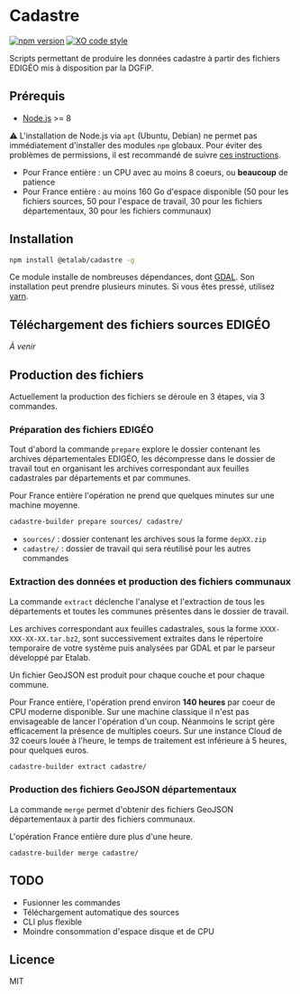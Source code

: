 # Cadastre

[![npm version](https://badge.fury.io/js/%40etalab%2Fcadastre.svg)](https://badge.fury.io/js/%40etalab%2Fcadastre)
[![XO code style](https://img.shields.io/badge/code_style-XO-5ed9c7.svg)](https://github.com/sindresorhus/xo)

Scripts permettant de produire les données cadastre à partir des fichiers EDIGÉO mis à disposition par la DGFiP.

## Prérequis

* [Node.js](https://nodejs.org) >= 8

⚠️ L'installation de Node.js via `apt` (Ubuntu, Debian) ne permet pas immédiatement d'installer des modules `npm` globaux.
Pour éviter des problèmes de permissions, il est recommandé de suivre [ces instructions](https://docs.npmjs.com/getting-started/fixing-npm-permissions#option-2-change-npms-default-directory-to-another-directory).

* Pour France entière : un CPU avec au moins 8 coeurs, ou __beaucoup__ de patience
* Pour France entière : au moins 160 Go d'espace disponible (50 pour les fichiers sources, 50 pour l'espace de travail, 30 pour les fichiers départementaux, 30 pour les fichiers communaux)

## Installation

```bash
npm install @etalab/cadastre -g
```

Ce module installe de nombreuses dépendances, dont [GDAL](www.gdal.org). Son installation peut prendre plusieurs minutes. Si vous êtes pressé, utilisez [yarn](https://yarnpkg.com/lang/en/docs/install/).

## Téléchargement des fichiers sources EDIGÉO

_À venir_

## Production des fichiers

Actuellement la production des fichiers se déroule en 3 étapes, via 3 commandes.

### Préparation des fichiers EDIGÉO

Tout d'abord la commande `prepare` explore le dossier contenant les archives départementales EDIGÉO, les décompresse dans le dossier de travail tout en organisant les archives correspondant aux feuilles cadastrales par départements et par communes.

Pour France entière l'opération ne prend que quelques minutes sur une machine moyenne.

```bash
cadastre-builder prepare sources/ cadastre/
```

* `sources/` : dossier contenant les archives sous la forme `depXX.zip`
* `cadastre/` : dossier de travail qui sera réutilisé pour les autres commandes

### Extraction des données et production des fichiers communaux

La commande `extract` déclenche l'analyse et l'extraction de tous les départements et toutes les communes présentes dans le dossier de travail.

Les archives correspondant aux feuilles cadastrales, sous la forme `XXXX-XXX-XX-XX.tar.bz2`, sont successivement extraites dans le répertoire temporaire de votre système puis analysées par GDAL et par le parseur développé par Etalab.

Un fichier GeoJSON est produit pour chaque couche et pour chaque commune.

Pour France entière, l'opération prend environ __140 heures__ par coeur de CPU moderne disponible. Sur une machine classique il n'est pas envisageable de lancer l'opération d'un coup. Néanmoins le script gère efficacement la présence de multiples coeurs. Sur une instance Cloud de 32 coeurs louée à l'heure, le temps de traitement est inférieure à 5 heures, pour quelques euros.

```bash
cadastre-builder extract cadastre/
```

### Production des fichiers GeoJSON départementaux

La commande `merge` permet d'obtenir des fichiers GeoJSON départementaux à partir des fichiers communaux.

L'opération France entière dure plus d'une heure.

```
cadastre-builder merge cadastre/
```

## TODO

* Fusionner les commandes
* Téléchargement automatique des sources
* CLI plus flexible
* Moindre consommation d'espace disque et de CPU

## Licence

MIT
